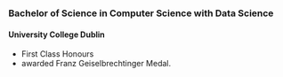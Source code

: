 ### Bachelor of Science in Computer Science with Data Science

#### University College Dublin

- First Class Honours
- awarded Franz Geiselbrechtinger Medal.

